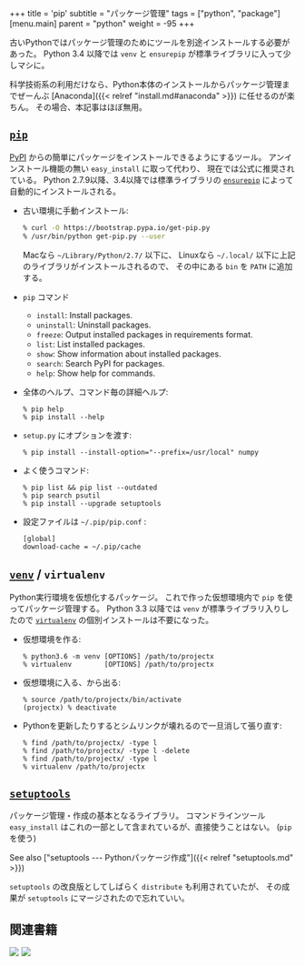 +++
title = 'pip'
subtitle = "パッケージ管理"
tags = ["python", "package"]
[menu.main]
  parent = "python"
  weight = -95
+++

古いPythonではパッケージ管理のためにツールを別途インストールする必要があった。
Python 3.4 以降では `venv` と `ensurepip` が標準ライブラリに入って少しマシに。

科学技術系の利用だけなら、Python本体のインストールからパッケージ管理までぜーんぶ
[Anaconda]({{< relref "install.md#anaconda" >}}) に任せるのが楽ちん。
その場合、本記事はほぼ無用。


## [`pip`](https://pip.pypa.io/)

[PyPI](http://pypi.python.org)
からの簡単にパッケージをインストールできるようにするツール。
アンインストール機能の無い `easy_install` に取って代わり、
現在では公式に推奨されている。
Python 2.7.9以降、3.4以降では標準ライブラリの
[`ensurepip`](https://docs.python.org/3/library/ensurepip.html)
によって自動的にインストールされる。

-   古い環境に手動インストール:
    ```sh
    % curl -O https://bootstrap.pypa.io/get-pip.py
    % /usr/bin/python get-pip.py --user
    ```
    Macなら `~/Library/Python/2.7/` 以下に、
    Linuxなら `~/.local/` 以下に上記のライブラリがインストールされるので、
    その中にある `bin` を `PATH` に追加する。

-   `pip` コマンド
    -   `install`: Install packages.
    -   `uninstall`: Uninstall packages.
    -   `freeze`: Output installed packages in requirements format.
    -   `list`: List installed packages.
    -   `show`: Show information about installed packages.
    -   `search`: Search PyPI for packages.
    -   `help`: Show help for commands.

-   全体のヘルプ、コマンド毎の詳細ヘルプ:

        % pip help
        % pip install --help

-   `setup.py` にオプションを渡す:

        % pip install --install-option="--prefix=/usr/local" numpy

-   よく使うコマンド:

        % pip list && pip list --outdated
        % pip search psutil
        % pip install --upgrade setuptools

-   設定ファイルは `~/.pip/pip.conf` :

        [global]
        download-cache = ~/.pip/cache


## [`venv`](https://docs.python.org/3/library/venv.html) / `virtualenv`

Python実行環境を仮想化するパッケージ。
これで作った仮想環境内で `pip` を使ってパッケージ管理する。
Python 3.3 以降では `venv` が標準ライブラリ入りしたので
[`virtualenv`](https://virtualenv.pypa.io/)
の個別インストールは不要になった。

-   仮想環境を作る:

        % python3.6 -m venv [OPTIONS] /path/to/projectx
        % virtualenv        [OPTIONS] /path/to/projectx

-   仮想環境に入る、から出る:

        % source /path/to/projectx/bin/activate
        (projectx) % deactivate

-   Pythonを更新したりするとシムリンクが壊れるので一旦消して張り直す:

        % find /path/to/projectx/ -type l
        % find /path/to/projectx/ -type l -delete
        % find /path/to/projectx/ -type l
        % virtualenv /path/to/projectx


## [`setuptools`](https://github.com/pypa/setuptools)

パッケージ管理・作成の基本となるライブラリ。
コマンドラインツール `easy_install`
はこれの一部として含まれているが、直接使うことはない。
(`pip` を使う)

See also ["setuptools --- Pythonパッケージ作成"]({{< relref "setuptools.md" >}})

`setuptools` の改良版としてしばらく `distribute` も利用されていたが、
その成果が `setuptools` にマージされたので忘れていい。


## 関連書籍

<a href="https://www.amazon.co.jp/dp/479738946X/ref=as_li_ss_il?ie=UTF8&qid=1485612008&sr=8-6&keywords=python&linkCode=li3&tag=heavywatal-22&linkId=5ea5e48ecc83b9439f21406b6f57c062" target="_blank"><img border="0" src="//ws-fe.amazon-adsystem.com/widgets/q?_encoding=UTF8&ASIN=479738946X&Format=_SL250_&ID=AsinImage&MarketPlace=JP&ServiceVersion=20070822&WS=1&tag=heavywatal-22" ></a><img src="https://ir-jp.amazon-adsystem.com/e/ir?t=heavywatal-22&l=li3&o=9&a=479738946X" width="1" height="1" border="0" alt="" style="border:none !important; margin:0px !important;" />
<a href="https://www.amazon.co.jp/IPython%E3%83%87%E3%83%BC%E3%82%BF%E3%82%B5%E3%82%A4%E3%82%A8%E3%83%B3%E3%82%B9%E3%82%AF%E3%83%83%E3%82%AF%E3%83%96%E3%83%83%E3%82%AF-%E5%AF%BE%E8%A9%B1%E5%9E%8B%E3%82%B3%E3%83%B3%E3%83%94%E3%83%A5%E3%83%BC%E3%83%86%E3%82%A3%E3%83%B3%E3%82%B0%E3%81%A8%E5%8F%AF%E8%A6%96%E5%8C%96%E3%81%AE%E3%81%9F%E3%82%81%E3%81%AE%E3%83%AC%E3%82%B7%E3%83%94%E9%9B%86-Cyrille-Rossant/dp/4873117488/ref=as_li_ss_il?_encoding=UTF8&psc=1&refRID=X16VFSS3W75RMTG7VGCH&linkCode=li3&tag=heavywatal-22&linkId=b79e2290571289b02621392257a4ac1c" target="_blank"><img border="0" src="//ws-fe.amazon-adsystem.com/widgets/q?_encoding=UTF8&ASIN=4873117488&Format=_SL250_&ID=AsinImage&MarketPlace=JP&ServiceVersion=20070822&WS=1&tag=heavywatal-22" ></a><img src="https://ir-jp.amazon-adsystem.com/e/ir?t=heavywatal-22&l=li3&o=9&a=4873117488" width="1" height="1" border="0" alt="" style="border:none !important; margin:0px !important;" />
